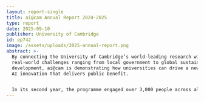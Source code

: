 ```yaml
---
layout: report-single
title: ai@cam Annual Report 2024-2025
type: report
date: 2025-09-10
publisher: University of Cambridge
id: ep742
image: /assets/uploads/2025-annual-report.png
abstract: >-
  By connecting the University of Cambridge’s world-leading research with
  real-world challenges ranging from local government to global sustainable
  development, ai@cam is demonstrating how universities can drive a new wave of
  AI innovation that delivers public benefit. 


  In its second year, the programme engaged over 3,000 people across all six Schools, brought together researchers from 58 departments, generated more than £9M in funding proposals, and established Cambridge as a trusted voice in national AI policy.
---
```

